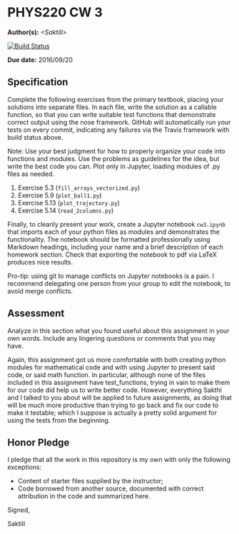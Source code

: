 # PHYS220 CW 3

**Author(s):** _\<Saktill>_

[![Build Status](https://travis-ci.org/chapman-phys220-2016f/cw-03-saktill.svg?branch=master)](https://travis-ci.org/chapman-phys220-2016f/cw-03-saktill)

**Due date:** 2016/09/20

## Specification

Complete the following exercises from the primary textbook, placing your solutions into separate files. In each file, write the solution as a callable function, so that you can write suitable test functions that demonstrate correct output using the nose framework. GitHub will automatically run your tests on every commit, indicating any failures via the Travis framework with build status above.

Note: Use your best judgment for how to properly organize your code into functions and modules. Use the problems as guidelines for the idea, but write the best code you can. Plot only in Jupyter, loading modules of .py files as needed.

1. Exercise 5.3 (```fill_arrays_vectorized.py```)
1. Exercise 5.9 (```plot_ball1.py```)
1. Exercise 5.13 (```plot_trajectory.py```)
1. Exercise 5.14 (```read_2columns.py```)

Finally, to cleanly present your work, create a Jupyter notebook ```cw3.ipynb``` that imports each of your python files as modules and demonstrates the functionality. The notebook should be formatted professionally using Markdown headings, including your name and a brief description of each homework section. Check that exporting the notebook to pdf via LaTeX produces nice results.

Pro-tip: using git to manage conflicts on Jupyter notebooks is a pain. I recommend delegating one person from your group to edit the notebook, to avoid merge conflicts.

## Assessment

Analyze in this section what you found useful about this assignment in your own words. Include any lingering questions or comments that you may have.

Again, this assignment got us more comfortable with both creating python modules for mathematical code and with using Jupyter to present said code, or said math function. In particular, although none of the files included in this assignment have test_functions, trying in vain to make them for our code did help us to write better code. However, everything Sakthi and I talked to you about will be applied to future assignments, as doing that will be much more productive than trying to go back and fix our code to make it testable; which I suppose is actually a pretty solid argument for using the tests from the beginning. 

## Honor Pledge

I pledge that all the work in this repository is my own with only the following exceptions:

* Content of starter files supplied by the instructor;
* Code borrowed from another source, documented with correct attribution in the code and summarized here.

Signed,

Saktill
